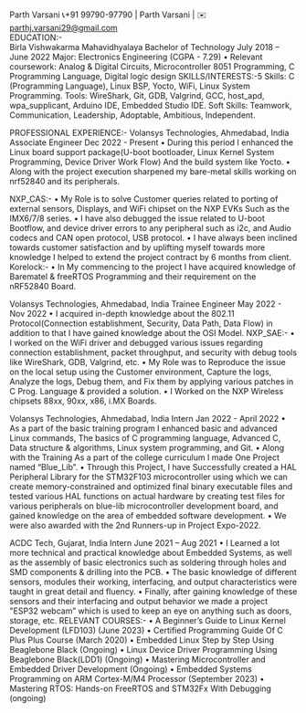 Parth Varsani 
📞+91 99790-97790 |       Parth Varsani  | ✉️ parthj.varsani29@gmail.com  
EDUCATION:-                                                                                                                                                  
Birla Vishwakarma Mahavidhyalaya Bachelor of Technology July 2018 – June 2022 
Major: Electronics Engineering (CGPA - 7.29)
• Relevant coursework: Analog & Digital Circuits, Microcontroller 8051 Programming, C Programming 
Language, Digital logic design
SKILLS/INTERESTS:-5
Skills:  C (Programming Language), Linux BSP, Yocto, WiFi, Linux System Programming.
Tools: WireShark, Git, GDB, Valgrind, GCC, host_apd, wpa_supplicant, 
Arduino IDE, Embedded Studio IDE.
Soft Skills: Teamwork, Communication, Leadership, Adoptable, Ambitious, Independent.

PROFESSIONAL EXPERIENCE:-
Volansys Technologies, Ahmedabad, India Associate Engineer Dec 2022 - Present
 • During this period I enhanced the Linux board support package(U-boot bootloader, Linux Kernel System Programming, Device Driver Work Flow) And the build system like Yocto.
• Along with the project execution sharpened my bare-metal skills working on nrf52840 and its peripherals.
  
NXP_CAS:-
        • My Role is to solve Customer queries related to porting of external sensors, Displays, and WiFi chipset 
        on the NXP EVKs Such as the IMX6/7/8 series.
        • I have also debugged the issue related to U-boot Bootflow, and device driver errors to any peripheral 
        such as i2c, and Audio codecs and CAN open protocol, USB protocol.
        • I have always been inclined towards customer satisfaction and by uplifting myself towards more  
        knowledge I helped to extend the project contract by 6 months from client.
Korelock:-
• In My commencing to the project I have acquired knowledge of Barematel & freeRTOS Programming and their requirement on the nRF52840 Board.

Volansys Technologies, Ahmedabad, India Trainee Engineer May 2022 - Nov 2022 
      • I acquired in-depth knowledge about the 802.11 Protocol(Connection establishment, Security, Data Path, Data Flow) in addition to that I have gained knowledge about the OSI Model.
NXP_SAE:-
• I worked on the WiFi driver and debugged various issues regarding connection establishment, packet throughput, and security with debug tools like WireShark, GDB, Valgrind, etc.
• My Role was to Reproduce the issue on the local setup using the Customer environment, Capture the logs, Analyze the logs, Debug them, and Fix them by applying various patches in C Prog. Language & provided a solution.
• I Worked on the NXP Wireless chipsets 88xx, 90xx, x86, i.MX Boards.



Volansys Technologies, Ahmedabad, India Intern  Jan 2022 - April 2022 
• As a part of the basic training program I enhanced basic and advanced Linux commands, The basics of C programming language, Advanced C, Data structure & algorithms, Linux system programming, and Git.
• Along with the Training As a part of the college curriculum I made One Project named “Blue_Lib”. 
• Through this Project, I have Successfully created a HAL Peripheral Library for the STM32F103 microcontroller using which we can create memory-constrained and optimized final binary executable files and tested various HAL functions on actual hardware by creating test files for various peripherals on blue-lib microcontroller development board, and gained knowledge on the area of embedded software development.
• We were also awarded with the 2nd Runners-up in Project Expo-2022.

ACDC Tech, Gujarat, India Intern June 2021 – Aug 2021 
• I Learned a lot more technical and practical knowledge about Embedded Systems, as well as the assembly of basic electronics such as soldering through holes and SMD components & drilling into the PCB.
• The basic knowledge of different sensors, modules their working, interfacing, and output characteristics were taught in great detail and fluency. 
• Finally, after gaining knowledge of these sensors and their interfacing and output behavior we made a project "ESP32 webcam” which is used to keep an eye on anything such as doors, storage, etc.
RELEVANT COURSES:-
 • A Beginner’s Guide to Linux Kernel Development (LFD103) (June 2023)
 • Certified Programming Guide Of C Plus Plus Course (March 2020)
 • Embedded Linux Step by Step Using Beaglebone Black (Ongoing)
 • Linux Device Driver Programming Using Beaglebone Black(LDD1) (Ongoing)
 • Mastering Microcontroller and Embedded Driver Development (Ongoing)
 • Embedded Systems Programming on ARM Cortex-M/M4 Processor (September 2023)
 • Mastering RTOS: Hands-on FreeRTOS and STM32Fx With Debugging (ongoing)






